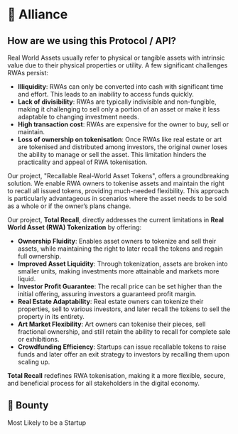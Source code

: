 # :handshake: Alliance

## How are we using this Protocol / API?

Real World Assets usually refer to physical or tangible assets with intrinsic value due to their physical properties or utility. A few significant challenges RWAs persist:

- **Illiquidity**: RWAs can only be converted into cash with significant time and effort. This leads to an inability to access funds quickly.
- **Lack of divisibility**: RWAs are typically indivisible and non-fungible, making it challenging to sell only a portion of an asset or make it less adaptable to changing investment needs.
- **High transaction cost**: RWAs are expensive for the owner to buy, sell or maintain.
- **Loss of ownership on tokenisation**: Once RWAs like real estate or art are tokenised and distributed among investors, the original owner loses the ability to manage or sell the asset. This limitation hinders the practicality and appeal of RWA tokenisation.

Our project, "Recallable Real-World Asset Tokens", offers a groundbreaking solution. We enable RWA owners to tokenise assets and maintain the right to recall all issued tokens, providing much-needed flexibility. This approach is particularly advantageous in scenarios where the asset needs to be sold as a whole or if the owner’s plans change.

Our project, **Total Recall**, directly addresses the current limitations in **Real World Asset (RWA) Tokenization** by offering:

- **Ownership Fluidity**: Enables asset owners to tokenize and sell their assets, while maintaining the right to later recall the tokens and regain full ownership.
- **Improved Asset Liquidity**: Through tokenization, assets are broken into smaller units, making investments more attainable and markets more liquid.
- **Investor Profit Guarantee**: The recall price can be set higher than the initial offering, assuring investors a guaranteed profit margin.
- **Real Estate Adaptability**: Real estate owners can tokenize their properties, sell to various investors, and later recall the tokens to sell the property in its entirety.
- **Art Market Flexibility**: Art owners can tokenise their pieces, sell fractional ownership, and still retain the ability to recall for complete sale or exhibitions.
- **Crowdfunding Efficiency**: Startups can issue recallable tokens to raise funds and later offer an exit strategy to investors by recalling them upon scaling up.

**Total Recall** redefines RWA tokenisation, making it a more flexible, secure, and beneficial process for all stakeholders in the digital economy.

## :money_with_wings: Bounty 
Most Likely to be a Startup

